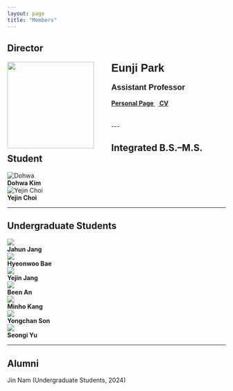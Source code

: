 ```yaml
---
layout: page
title: "Members"
---
```



## **Director**

<div id="gridid" class="col-sm-11">
    <div class="row">
        <div class="col-sm-3 clearfix">
            <img src="https://cookingfoil.github.io/ixlab/figures/eunji-square.png" class="img-responsive" width="200px" style="float: left; margin-right: 40px">
        </div>
        <div class="col-sm-9 clearfix">
            <h4>
                <div style="font-family: 'Verdana', sans-serif; font-size: 25px;">
                    <b>Eunji Park</b>
                </div>
            </h4>
            <h4>
                <div style="font-family: sans-serif; font-size: 18px;">
                    Assistant Professor<br>
                </div>
                <br>
                <a href="https://cookingfoil.github.io/"><b>Personal Page</b>
                </a>&nbsp;&nbsp;<a href="https://cookingfoil.github.io/ixlab/papers/eunji-cv-250220.pdf">
                <b>CV</b>
                </a>
            </h4>
            <br>
        </div>
    </div>
</div>
---

## **Integrated B.S.–M.S. Student**



<div class="members-row">

  <div class="member-column">
    <img src="https://cookingfoil.github.io/ixlab/figures/dohwa.jpg" alt="Dohwa" class="member-photo">
    <div class="member-info">
      <strong>Dohwa Kim</strong>
    </div>
  </div>

  <div class="member-column">
    <img src="https://cookingfoil.github.io/ixlab/figures/yejinchoi.jpg" alt="Yejin Choi" class="member-photo">
    <div class="member-info">
      <strong>Yejin Choi</strong>
    </div>
  </div>


  <div class="member-column">
    
  </div>

  <div class="member-column">
    
  </div>

</div>



<hr>

## **Undergraduate Students**

<div class="members-row">

  <div class="member-column">
    <img src="https://cookingfoil.github.io/ixlab/figures/jahun.png" class="member-photo">
    <div class="member-info">
      <strong>Jahun Jang</strong>
    </div>
  </div>

  <div class="member-column">
    <img src="https://cookingfoil.github.io/ixlab/figures/hyeonwoo.png" class="member-photo">
    <div class="member-info">
      <strong>Hyeonwoo Bae</strong>
    </div>
  </div>

  <div class="member-column">
    <img src="https://cookingfoil.github.io/ixlab/figures/yejinjang.jpg" class="member-photo">
    <div class="member-info">
      <strong>Yejin Jang</strong>
    </div>
  </div>

  <div class="member-column">
    <img src="https://cookingfoil.github.io/ixlab/figures/been.jpeg" class="member-photo">
    <div class="member-info">
      <strong>Been An</strong>
    </div>
  </div>

  <div class="member-column">
    <img src="https://cookingfoil.github.io/ixlab/figures/minho.png" class="member-photo">
    <div class="member-info">
      <strong>Minho Kang</strong>
    </div>
  </div>

  <div class="member-column">
    <img src="https://cookingfoil.github.io/ixlab/figures/yongchan.png" class="member-photo">
    <div class="member-info">
      <strong>Yongchan Son</strong>
    </div>
  </div>

  <div class="member-column">
    <img src="https://cookingfoil.github.io/ixlab/figures/seongi.jpeg" class="member-photo">
    <div class="member-info">
      <strong>Seongi Yu</strong>
    </div>
  </div>

  <div class="member-column">
    
  </div>

</div>

<hr>



## **Alumni**
Jin Nam (Undergraduate Students, 2024) 
